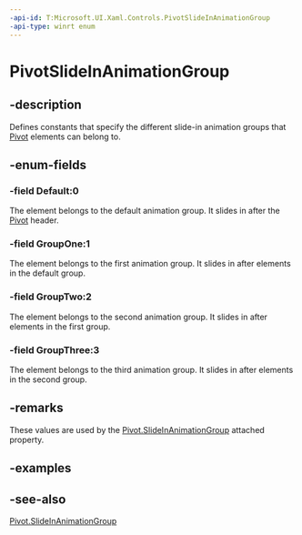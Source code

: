 ```yaml
---
-api-id: T:Microsoft.UI.Xaml.Controls.PivotSlideInAnimationGroup
-api-type: winrt enum
---
```


<!-- Enumeration syntax
public enum Windows.UI.Xaml.Controls.PivotSlideInAnimationGroup : int
-->

# PivotSlideInAnimationGroup

## -description
Defines constants that specify the different slide-in animation groups that [Pivot](pivot.md) elements can belong to.

## -enum-fields
### -field Default:0
The element belongs to the default animation group. It slides in after the [Pivot](pivot.md) header.

### -field GroupOne:1
The element belongs to the first animation group. It slides in after elements in the default group.

### -field GroupTwo:2
The element belongs to the second animation group. It slides in after elements in the first group.

### -field GroupThree:3
The element belongs to the third animation group. It slides in after elements in the second group.


## -remarks
These values are used by the [Pivot.SlideInAnimationGroup](pivot_slideinanimationgroup.md) attached property.

## -examples

## -see-also
[Pivot.SlideInAnimationGroup](pivot_slideinanimationgroup.md)
